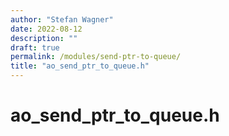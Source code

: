 ```yaml
---
author: "Stefan Wagner"
date: 2022-08-12
description: ""
draft: true
permalink: /modules/send-ptr-to-queue/
title: "ao_send_ptr_to_queue.h"
---
```


# ao_send_ptr_to_queue.h
